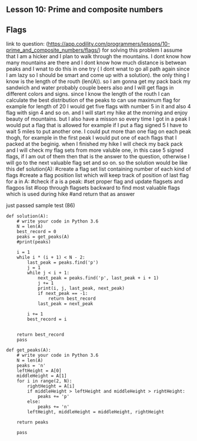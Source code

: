 ## Lesson 10: Prime and composite numbers
## Flags
link to question: (https://app.codility.com/programmers/lessons/10-prime_and_composite_numbers/flags/)
for solving this problem I assume that I am a hicker and I plan to walk through the mountains. I dont know how many mountains are there and I dont know how much distance is betwean peaks and I wnat to do this in one try ( I dont wnat to go all path again since I am lazy so I should be smart and come up with a solution). the only thing I know is the length of the routh (len(A)). 
so I am gonna get my pack back my sandwich and water probably couple beers also and I will get flags in different colors and signs. since I know the length of the routh I can calculate the best distribution of the peaks to can use maximum flag for example for length of 20 I would get five flags with number 5 in it and also 4 flag with sign 4 and so on.
and I will start my hike at the morning and enjoy beauty of mountains. but I also have a misson so every time I got in a peak I would put a flag that is allowed for example if I put a flag signed 5 I have to wait 5 miles to put another one. I could put more than one flag on each peak thogh, for example in the first peak I would put one of each flags that I packed at the beginig.
when I finished my hike I will check my back pack and I will check my flag sets from more valuble one, in this case 5 signed flags, if I am out of them then that is the answer to the question, otherwise I will go to the next valuable flag set and so on.
so the solution would be like this
def solution(A):
  #create a flag set list containing number of each kind of flags
  #create a flag position list which will keep track of position of last flag
  for a in A:
    #check if a is a peak:
      #set proper flag and update flagsets and flagpos list
  #loop through flagsets backward to find most valuable flags which is used during hike
  #and return that as answer


just passed sample test (86)
```
def solution(A):
    # write your code in Python 3.6
    N = len(A)
    best_record = 0
    peaks = get_peaks(A)
    #print(peaks)
    
    i = 1
    while i * (i + 1) < N - 2:
        last_peak = peaks.find('p')
        j = 1
        while j < i + 1:
            next_peak = peaks.find('p', last_peak + i + 1)
            j += 1
            print(i, j, last_peak, next_peak)
            if next_peak == -1:
                return best_record
            last_peak = next_peak
            
        i += 1
        best_record = i
            
        
    return best_record
    pass

def get_peaks(A):
    # write your code in Python 3.6
    N = len(A)
    peaks = 'n'
    leftHeight = A[0]
    middleHeight = A[1]
    for i in range(2, N):
        rightHeight = A[i]
        if middleHeight > leftHeight and middleHeight > rightHeight:
            peaks += 'p'
        else:
            peaks += 'n'
        leftHeight, middleHeight = middleHeight, rightHeight
    
    return peaks
        
    pass
    
```
